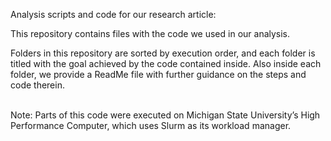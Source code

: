 Analysis scripts and code for our research article: <insert ref>

This repository contains files with the code we used in our analysis.

Folders in this repository are sorted by execution order, and each folder is titled with the goal achieved by the code contained inside. Also inside each folder, we provide a ReadMe file with further guidance on the steps and code therein.<br/><br/>

Note: Parts of this code were executed on Michigan State University’s High Performance Computer, which uses Slurm as its workload manager.
